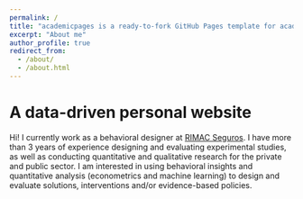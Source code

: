 ```yaml
---
permalink: /
title: "academicpages is a ready-to-fork GitHub Pages template for academic personal websites"
excerpt: "About me"
author_profile: true
redirect_from: 
  - /about/
  - /about.html
---
```


A data-driven personal website
======
Hi! I currently work as a behavioral designer at [RIMAC Seguros](https://www.rimac.com/). I have more than 3 years of experience designing and evaluating experimental studies, as well as conducting quantitative and qualitative research for the private and public sector. I am interested in using
behavioral insights and quantitative analysis (econometrics and machine learning) to design and evaluate solutions,
interventions and/or evidence-based policies.
